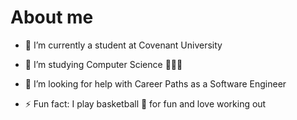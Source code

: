 # About me

- 🔭 I’m currently a student at Covenant University

- 🌱 I’m studying Computer Science 👨🏾‍💻

- 🤔 I’m looking for help with Career Paths as a Software Engineer

- ⚡ Fun fact: I play basketball 🏀 for fun and love working out 
